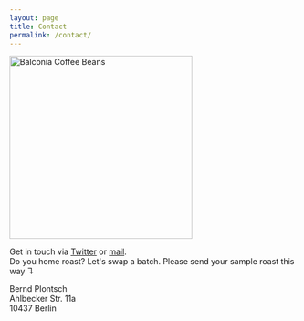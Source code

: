 ```yaml
---
layout: page
title: Contact
permalink: /contact/
---
```


<div class="package"><img src="{{ site.baseurl }}/assets/about_portrait.png" width="320" alt="Balconia Coffee Beans" />
</div>

<div class="about">
	<p>Get in touch via <a href="https://twitter.com/berndplontsch">Twitter</a> or <a href="mailto:berndplontsch+balconia@gmail.com">mail</a>. <br>Do you home roast? Let's swap a batch. Please send your sample roast this way ↴</p>
</div>

<p>Bernd Plontsch<br>
Ahlbecker Str. 11a<br>
10437 Berlin</p>
